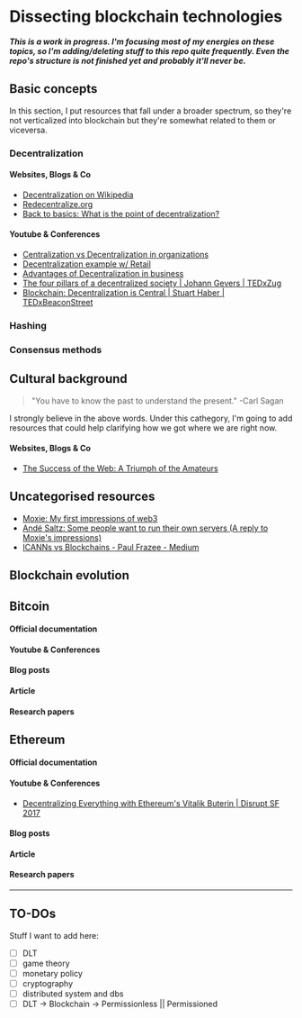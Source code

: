 # Dissecting blockchain technologies
***This is a work in progress. I'm focusing most of my energies on these topics, so I'm adding/deleting stuff to this repo quite frequently. Even the repo's structure is not finished yet and probably it'll never be.***
## Basic concepts
In this section, I put resources that fall under a broader spectrum, so they're not verticalized into blockchain but they're somewhat related to them or viceversa. 
### Decentralization
#### Websites, Blogs & Co
- [Decentralization on Wikipedia](https://en.wikipedia.org/wiki/Decentralization)
- [Redecentralize.org](https://redecentralize.org/)
- [Back to basics: What is the point of decentralization?](https://paulfrazee.medium.com/back-to-basics-what-is-the-point-of-decentralization-a495123a1fd7)

#### Youtube & Conferences
- [Centralization vs Decentralization in organizations](https://www.youtube.com/watch?v=jviFsd4hhfE)
- [Decentralization example w/ Retail](https://www.youtube.com/watch?v=AMRmDqiWvVk)
- [Advantages of Decentralization in business](https://www.youtube.com/watch?v=SNUgrDOQrnw)
- [The four pillars of a decentralized society | Johann Gevers | TEDxZug](https://www.youtube.com/watch?v=8oeiOeDq_Nc)
- [Blockchain: Decentralization is Central | Stuart Haber | TEDxBeaconStreet](https://www.youtube.com/watch?v=AmQyJoTdnwo)
### Hashing
### Consensus methods
## Cultural background
> "You have to know the past to understand the present."
> -Carl Sagan

I strongly believe in the above words. Under this cathegory, I'm going to add resources that could help clarifying how we got where we are right now.
#### Websites, Blogs & Co
- [The Success of the Web: A Triumph of the Amateurs](https://cacm.acm.org/magazines/2019/8/238332-the-success-of-the-web/fulltext)
## Uncategorised resources
- [Moxie: My first impressions of web3](https://moxie.org/2022/01/07/web3-first-impressions.html)
- [Andé Saltz: Some people want to run their own servers (A reply to Moxie's impressions)](https://staltz.com/some-people-want-to-run-their-own-servers.html)
- [ICANNs vs Blockchains - Paul Frazee - Medium](https://paulfrazee.medium.com/icanns-vs-blockchains-3ec91d1d9feb)
## Blockchain evolution
## Bitcoin
#### Official documentation
#### Youtube & Conferences
#### Blog posts
#### Article
#### Research papers
## Ethereum
#### Official documentation
#### Youtube & Conferences
- [Decentralizing Everything with Ethereum's Vitalik Buterin | Disrupt SF 2017](https://www.youtube.com/watch?v=WSN5BaCzsbo)
#### Blog posts
#### Article
#### Research papers
---
## TO-DOs
Stuff I want to add here:
- [ ] DLT 
- [ ] game theory
- [ ] monetary policy
- [ ] cryptography
- [ ] distributed system and dbs
- [ ] DLT -> Blockchain -> Permissionless || Permissioned
